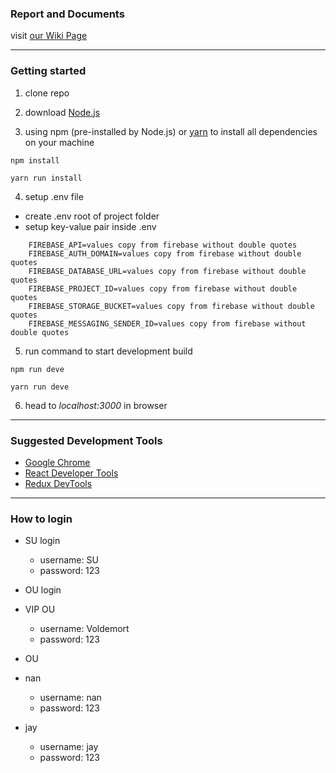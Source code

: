 ### Report and Documents
visit [our Wiki Page](https://github.com/JiejayLan/CSC322_group_project/wiki/Documents)

---
### Getting started
1. clone repo

2. download [Node.js](https://nodejs.org/en/download/)

3. using npm (pre-installed by Node.js) or [yarn](https://yarnpkg.com/en/docs/install) to install all dependencies on your machine 
```
npm install
```

```
yarn run install
```

4. setup .env file 
+ create .env root of project folder
+ setup key-value pair inside .env 

```
    FIREBASE_API=values copy from firebase without double quotes
    FIREBASE_AUTH_DOMAIN=values copy from firebase without double quotes
    FIREBASE_DATABASE_URL=values copy from firebase without double quotes
    FIREBASE_PROJECT_ID=values copy from firebase without double quotes
    FIREBASE_STORAGE_BUCKET=values copy from firebase without double quotes
    FIREBASE_MESSAGING_SENDER_ID=values copy from firebase without double quotes
```

5. run command to start development build

```
npm run deve
```

```
yarn run deve
```

6. head to *localhost:3000* in browser 

---
### Suggested Development Tools
+ [Google Chrome](https://www.google.com/chrome/?brand=CHBD&gclid=CjwKCAjwiN_mBRBBEiwA9N-e_o67fh9PIVCvzcc-1Pd5aOS8SW0lGWgABeyPNdGAVv7BAmR4bDBk-BoC-KQQAvD_BwE&gclsrc=aw.ds) 
+ [React Developer Tools](https://chrome.google.com/webstore/detail/react-developer-tools/fmkadmapgofadopljbjfkapdkoienihi?hl=en)
+ [Redux DevTools](https://github.com/zalmoxisus/redux-devtools-extension)

---
### How to login
+ SU login
    - username: SU
    - password: 123
    
+ OU login 
+ VIP OU 
    - username: Voldemort
    - password: 123

+ OU
+ nan
    - username: nan
    - password: 123
    
+ jay
    - username: jay
    - password: 123

